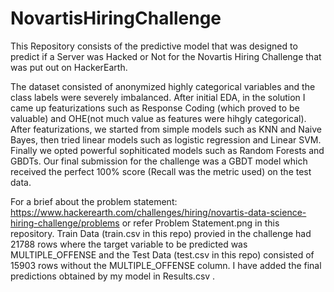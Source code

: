 # NovartisHiringChallenge 

This Repository consists of the predictive model that was designed to predict if a Server was Hacked or Not for the Novartis Hiring Challenge that was put out on HackerEarth. 

The dataset consisted of anonymized highly categorical variables and the class labels were severely imbalanced. After initial EDA, in the solution I came up featurizations such as Response Coding (which proved to be valuable) and OHE(not much value as features were hihgly categorical). After featurizations, we started from simple models such as KNN and Naive Bayes, then tried linear models such as logistic regression and Linear SVM. Finally we opted powerful sophiticated models such as Random Forests and GBDTs. Our final submission for the challenge was a GBDT model which received the perfect 100% score (Recall was the metric used)  on the test data. 

For a brief about the problem statement: https://www.hackerearth.com/challenges/hiring/novartis-data-science-hiring-challenge/problems or refer Problem Statement.png in this repository. Train Data (train.csv in this repo) provied in the challenge had 21788 rows where the target variable to be predicted was MULTIPLE_OFFENSE and the Test Data (test.csv in this repo) consisted of 15903 rows without the MULTIPLE_OFFENSE column. I have added the final predictions obtained by my model in Results.csv .

